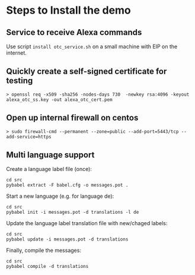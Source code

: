 # Steps to Install the demo #

## Service to receive Alexa commands ##

Use script `install otc_service.sh` on a small machine with EIP on the internet.

## Quickly create a self-signed certificate for testing ##
```
> openssl req -x509 -sha256 -nodes-days 730  -newkey rsa:4096 -keyout alexa_otc_ss.key -out alexa_otc_cert.pem 
```


## Open up internal firewall on centos ##
```
> sudo firewall-cmd --permanent --zone=public --add-port=5443/tcp --add-service=https
```

## Multi language support ##

Create a language label file (once):
```
cd src
pybabel extract -F babel.cfg -o messages.pot .
```

Start a new language (e.g. for language de):
```
cd src
pybabel init -i messages.pot -d translations -l de
```

Update the language label translation file with new/chaged labels:
```
cd src
pybabel update -i messages.pot -d translations 
```

Finally, compile the messages:
```
cd src
pybabel compile -d translations
```

